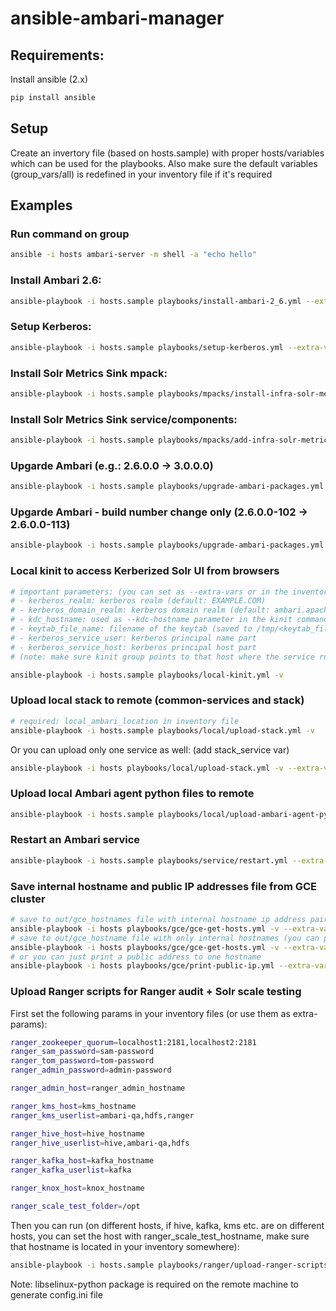 # ansible-ambari-manager

## Requirements:

Install ansible (2.x) 
```bash
pip install ansible
```
## Setup

Create an invertory file (based on hosts.sample) with proper hosts/variables which can be used for the playbooks.
Also make sure the default variables (group_vars/all) is redefined in your inventory file if it's required

## Examples

### Run command on group
```bash
ansible -i hosts ambari-server -m shell -a "echo hello"
```

### Install Ambari 2.6:
```bash
ansible-playbook -i hosts.sample playbooks/install-ambari-2_6.yml --extra-vars "ambari_build_number=103"
```

### Setup Kerberos:
```bash
ansible-playbook -i hosts.sample playbooks/setup-kerberos.yml --extra-vars "kerberos_domain_realm=ambari.apache.org"
```

### Install Solr Metrics Sink mpack:
```bash
ansible-playbook -i hosts.sample playbooks/mpacks/install-infra-solr-metrics-mpack.yml
```

### Install Solr Metrics Sink service/components:
```bash
ansible-playbook -i hosts.sample playbooks/mpacks/add-infra-solr-metrics-mpack.yml
```

### Upgarde Ambari (e.g.: 2.6.0.0 -> 3.0.0.0)
```bash
ansible-playbook -i hosts.sample playbooks/upgrade-ambari-packages.yml -v --extra-vars "ambari_base_url=http://s3.amazonaws.com/dev.hortonworks.com/ambari/centos6/3.x/BUILDS/3.0.0.0-1116 ambari_version=3.0.0.0 ambari_build_number=1116"
```

### Upgarde Ambari - build number change only (2.6.0.0-102 -> 2.6.0.0-113)
```bash
ansible-playbook -i hosts.sample playbooks/upgrade-ambari-packages.yml -v --extra-vars "ambari_base_url=http://s3.amazonaws.com/dev.hortonworks.com/ambari/centos6/2.x/BUILDS/2.6.0.0-113 ambari_version=2.6.0.0 ambari_build_number=113 skip_ambari_server_upgrade_command=True"
```
### Local kinit to access Kerberized Solr UI from browsers
```bash
# important parameters: (you can set as --extra-vars or in the inventory file)
# - kerberos_realm: kerberos realm (default: EXAMPLE.COM)
# - kerberos_domain_realm: kerberos domain realm (default: ambari.apache.org)
# - kdc_hostname: used as --kdc-hostname parameter in the kinit command
# - keytab_file_name: filename of the keytab (saved to /tmp/<keytab_file_name>)
# - kerberos_service_user: kerberos principal name part
# - kerberos_service_host: kerberos principal host part
# (note: make sure kinit group points to that host where the service running)

ansible-playbook -i hosts.sample playbooks/local-kinit.yml -v
```

### Upload local stack to remote (common-services and stack)
```bash
# required: local_ambari_location in inventory file
ansible-playbook -i hosts.sample playbooks/local/upload-stack.yml -v
```
Or you can upload only one service as well: (add stack_service var)
```bash
ansible-playbook -i hosts playbooks/local/upload-stack.yml -v --extra-vars "stack_service=AMBARI_INFRA"
```

### Upload local Ambari agent python files to remote

```bash
ansible-playbook -i hosts.sample playbooks/local/upload-ambari-agent-python.yml -v
```

### Restart an Ambari service

```bash
ansible-playbook -i hosts.sample playbooks/service/restart.yml --extra-vars "service_name=AMBARI_INFRA" -v
```

### Save internal hostname and public IP addresses file from GCE cluster
```bash
# save to out/gce_hostnames file with internal hostname ip address pairs (you can put that into /etc/hosts)
ansible-playbook -i hosts playbooks/gce/gce-get-hosts.yml -v --extra-vars="gce_cluster_name=mycluster"
# save to out/gce_hostname file with only internal hostnames (you can put that into your inventory file)
ansible-playbook -i hosts playbooks/gce/gce-get-hosts.yml -v --extra-vars="gce_cluster_name=perf-solr gce_only_internal_address=true"
# or you can just print a public address to one hostname
ansible-playbook -i hosts playbooks/gce/print-public-ip.yml --extra-vars="gce_cluster_name=mycluster gce_hostname=hostname.internal"
```

### Upload Ranger scripts for Ranger audit + Solr scale testing
First set the following params in your inventory files (or use them as extra-params):
```bash
ranger_zookeeper_quorum=localhost1:2181,localhost2:2181
ranger_sam_password=sam-password
ranger_tom_password=tom-password
ranger_admin_password=admin-password

ranger_admin_host=ranger_admin_hostname

ranger_kms_host=kms_hostname
ranger_kms_userlist=ambari-qa,hdfs,ranger

ranger_hive_host=hive_hostname
ranger_hive_userlist=hive,ambari-qa,hdfs

ranger_kafka_host=kafka_hostname
ranger_kafka_userlist=kafka

ranger_knox_host=knox_hostname

ranger_scale_test_folder=/opt
```
Then you can run (on different hosts, if hive, kafka, kms etc. are on different hosts, you can set the host with ranger_scale_test_hostname, make sure that hostname is located in your inventory somewhere):
```bash
ansible-playbook -i hosts.sample playbooks/ranger/upload-ranger-scripts.yml --extra-vars "ranger_scale_test_hostname=selected_hostname"
```
Note: libselinux-python package is required on the remote machine to generate config.ini file


